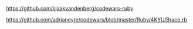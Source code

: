 https://github.com/sjaakvandenberg/codewars-ruby

https://github.com/adrianeyre/codewars/blob/master/Ruby/4KYU/Brace.rb